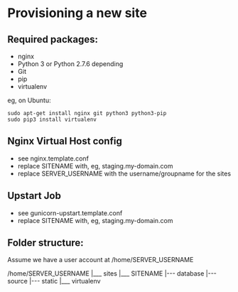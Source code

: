 Provisioning a new site
=======================

## Required packages:

* nginx
* Python 3 or Python 2.7.6 depending
* Git
* pip
* virtualenv

eg, on Ubuntu:

    sudo apt-get install nginx git python3 python3-pip
    sudo pip3 install virtualenv

## Nginx Virtual Host config

* see nginx.template.conf
* replace SITENAME with, eg, staging.my-domain.com
* replace SERVER_USERNAME with the username/groupname for the sites

## Upstart Job

* see gunicorn-upstart.template.conf
* replace SITENAME with, eg, staging.my-domain.com

## Folder structure:
Assume we have a user account at /home/SERVER_USERNAME

/home/SERVER_USERNAME
|___ sites
    |___ SITENAME
         |--- database
         |--- source
         |--- static
         |___ virtualenv